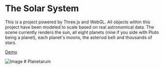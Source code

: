 The Solar System
================

This is a project powered by Three.js and WebGL. All objects within this project have been modeled to scale based on real astronomical data. The scene currently renders the sun, all eight planets (nine if you side with Pluto being a planet), each planet's moons, the asteriod belt and thousands of stars.

[Demo](http://sanderblue.github.io/solar-system-threejs/)

![Image](http://sanderblue.github.io/assets/screenshots/screenshot_solarsystem_saturn.png)
#   P l a n e t a r u m  
 